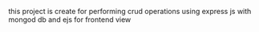 this project is create for performing crud operations using express js with mongod db and ejs for frontend view
